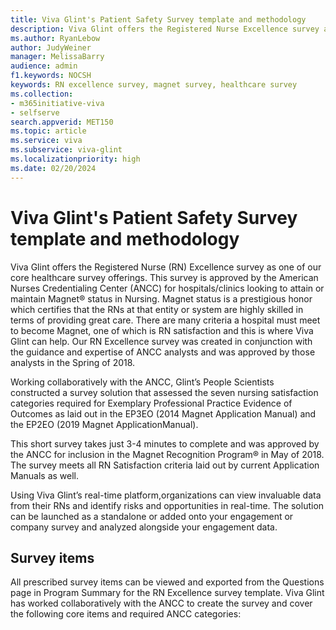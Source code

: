 ```yaml
---
title: Viva Glint's Patient Safety Survey template and methodology
description: Viva Glint offers the Registered Nurse Excellence survey as one of our core healthcare survey offerings. This survey has been approved by the American Nurses Credentialing Center (ANCC) and awarded Magnet® status in Nursing.
ms.author: RyanLebow
author: JudyWeiner
manager: MelissaBarry
audience: admin
f1.keywords: NOCSH
keywords: RN excellence survey, magnet survey, healthcare survey 
ms.collection:  
- m365initiative-viva
- selfserve 
search.appverid: MET150 
ms.topic: article
ms.service: viva
ms.subservice: viva-glint
ms.localizationpriority: high
ms.date: 02/20/2024
---
```


# Viva Glint's Patient Safety Survey template and methodology
Viva Glint offers the Registered Nurse (RN) Excellence survey as one of our core healthcare survey offerings. This survey is approved by the American Nurses Credentialing Center (ANCC) for hospitals/clinics looking to attain or maintain Magnet® status in Nursing. Magnet status is a prestigious honor which certifies that the RNs at that entity or system are highly skilled in terms of providing great care. There are many criteria a hospital must meet to become Magnet, one of which is RN satisfaction and this is where Viva Glint can help. Our RN Excellence survey was created in conjunction with the guidance and expertise of ANCC analysts and was approved by those analysts in the Spring of 2018. 

Working collaboratively with the ANCC, Glint’s People Scientists constructed a survey solution that assessed the seven nursing satisfaction categories required for Exemplary Professional Practice Evidence of Outcomes as laid out in the EP3EO (2014 Magnet Application Manual) and the EP2EO (2019 Magnet ApplicationManual). 

This short survey takes just 3-4 minutes to complete and was approved by the ANCC for inclusion in the Magnet Recognition Program® in May of 2018. The survey meets all RN Satisfaction criteria laid out by current Application Manuals as well. 

Using Viva Glint’s real-time platform,organizations can view invaluable data from their RNs and identify
risks and opportunities in real-time. The solution can be launched as a standalone or added onto your engagement or company survey and analyzed alongside your engagement data. 

## Survey items
All prescribed survey items can be viewed and exported from the Questions page in Program Summary for the RN Excellence survey template. Viva Glint has worked collaboratively with the ANCC to create the survey and cover the following core items and required ANCC categories:



